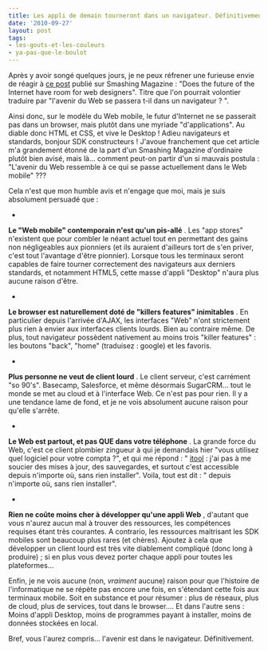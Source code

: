 ```yaml
---
title: Les appli de demain tourneront dans un navigateur. Définitivement.
date: '2010-09-27'
layout: post
tags:
- les-gouts-et-les-couleurs
- ya-pas-que-le-boulot
---
```


Après y avoir songé quelques jours, je ne peux réfrener une furieuse envie de réagir à
[ce post](http://www.smashingmagazine.com/2010/09/24/does-the-future-of-the-internet-have-room-for-web-designers/) publié sur Smashing Magazine : "Does the future of the Internet have room for web designers". Titre que l'on pourrait volontier traduire par "l'avenir du Web se passera t-il dans un navigateur ? ".

Ainsi donc, sur le modèle du Web mobile, le futur d'Internet ne se passerait pas dans un browser, mais plutôt dans une myriade "d'applications". Au diable donc HTML et CSS, et vive le Desktop ! Adieu navigateurs et standards, bonjour SDK constructeurs ! J'avoue franchement que cet article m'a grandement étonné de la part d'un Smashing Magazine d'ordinaire plutôt bien avisé, mais là... comment peut-on partir d'un si mauvais postula : "L'avenir du Web ressemble à ce qui se passe actuellement dans le Web mobile" ???

Cela n'est que mon humble avis et n'engage que moi, mais je suis absolument persuadé que :

-
**Le "Web mobile" contemporain n'est qu'un pis-allé**
. Les "app stores" n'existent que pour combler le néant actuel tout en permettant des gains non négligeables aux pionniers (et ils auraient d'ailleurs tort de s'en priver, c'est tout l'avantage d'être pionnier). Lorsque tous les terminaux seront capables de faire tourner correctement des navigateurs aux derniers standards, et notamment HTML5, cette masse d'appli "Desktop" n'aura plus aucune raison d'être.

-
**Le browser est naturellement doté de "killers features" inimitables**
. En particulier depuis l'arrivée d'AJAX, les interfaces "Web" n'ont strictement plus rien à envier aux interfaces clients lourds. Bien au contraire même. De plus, tout navigateur possèdent nativement au moins trois "killer features" : les boutons "back", "home" (traduisez : google) et les favoris.

-
**Plus personne ne veut de client lourd**
. Le client serveur, c'est carrément "so 90's". Basecamp, Salesforce, et même désormais SugarCRM... tout le monde se met au cloud et à l'interface Web. Ce n'est pas pour rien. Il y a une
tendance lame de fond, et je ne vois absolument aucune raison pour qu'elle s'arrête.

-
**Le Web est partout, et pas QUE dans votre téléphone**
. La grande force du Web, c'est ce client plombier zingueur à qui je demandais hier "vous utilisez quel logiciel pour votre compta ?", et qui me répond : "
[itool](http://www.itool.com/) : j'ai pas à me soucier des mises à jour, des sauvegardes, et surtout c'est accessible depuis n'importe où, sans rien installer". Voila, tout est dit : "
depuis n'importe où,
sans rien installer".

-
**Rien ne coûte moins cher à développer qu'une appli Web**
, d'autant que vous n'aurez aucun mal à trouver des ressources, les compétences requises étant très courantes. A contrario, les ressources maitrisant les SDK mobiles sont beaucoup plus rares (et chères). Ajoutez à cela que développer un client lourd est très vite diablement compliqué (donc long à produire) ; si en plus vous devez porter chaque appli pour toutes les plateformes...

Enfin, je ne vois aucune (non, _vraiment_ aucune) raison pour que l'histoire de l'informatique ne se répète pas encore une fois, en s'étendant cette fois aux terminaux mobile. Soit en substance et pour résumer : plus de réseaux, plus de cloud, plus de services, tout dans le browser.... Et dans l'autre sens : Moins d'appli Desktop, moins de programmes payant à installer, moins de données stockées en local.

Bref, vous l'aurez compris... l'avenir est dans le navigateur. Définitivement.
